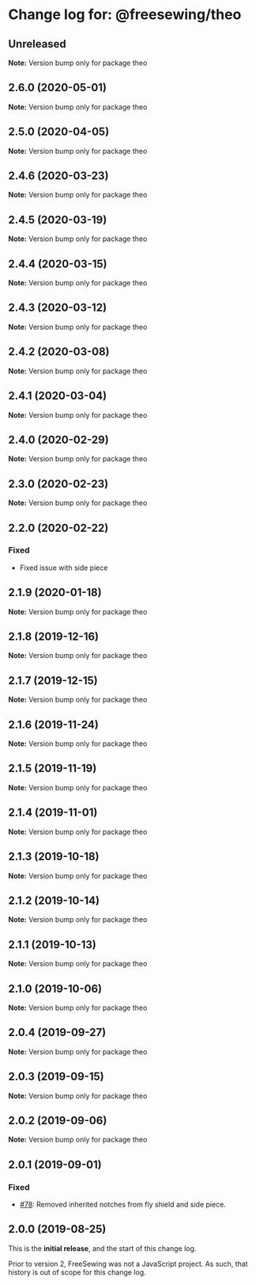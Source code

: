# Change log for: @freesewing/theo

## Unreleased

**Note:** Version bump only for package theo

## 2.6.0 (2020-05-01)

**Note:** Version bump only for package theo

## 2.5.0 (2020-04-05)

**Note:** Version bump only for package theo

## 2.4.6 (2020-03-23)

**Note:** Version bump only for package theo

## 2.4.5 (2020-03-19)

**Note:** Version bump only for package theo

## 2.4.4 (2020-03-15)

**Note:** Version bump only for package theo

## 2.4.3 (2020-03-12)

**Note:** Version bump only for package theo

## 2.4.2 (2020-03-08)

**Note:** Version bump only for package theo

## 2.4.1 (2020-03-04)

**Note:** Version bump only for package theo

## 2.4.0 (2020-02-29)

**Note:** Version bump only for package theo

## 2.3.0 (2020-02-23)

**Note:** Version bump only for package theo

## 2.2.0 (2020-02-22)

### Fixed

- Fixed issue with side piece

## 2.1.9 (2020-01-18)

**Note:** Version bump only for package theo

## 2.1.8 (2019-12-16)

**Note:** Version bump only for package theo

## 2.1.7 (2019-12-15)

**Note:** Version bump only for package theo

## 2.1.6 (2019-11-24)

**Note:** Version bump only for package theo

## 2.1.5 (2019-11-19)

**Note:** Version bump only for package theo

## 2.1.4 (2019-11-01)

**Note:** Version bump only for package theo

## 2.1.3 (2019-10-18)

**Note:** Version bump only for package theo

## 2.1.2 (2019-10-14)

**Note:** Version bump only for package theo

## 2.1.1 (2019-10-13)

**Note:** Version bump only for package theo

## 2.1.0 (2019-10-06)

**Note:** Version bump only for package theo

## 2.0.4 (2019-09-27)

**Note:** Version bump only for package theo

## 2.0.3 (2019-09-15)

**Note:** Version bump only for package theo

## 2.0.2 (2019-09-06)

**Note:** Version bump only for package theo

## 2.0.1 (2019-09-01)

### Fixed

- [#78](https://github.com/freesewing/freesewing/issues/78): Removed inherited notches from fly shield and side piece.

## 2.0.0 (2019-08-25)

This is the **initial release**, and the start of this change log.

Prior to version 2, FreeSewing was not a JavaScript project.
As such, that history is out of scope for this change log.
